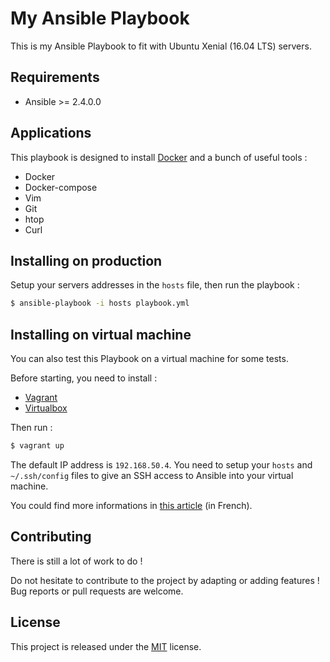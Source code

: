 # My Ansible Playbook

This is my Ansible Playbook to fit with Ubuntu Xenial (16.04 LTS) servers.

## Requirements

+ Ansible >= 2.4.0.0

## Applications

This playbook is designed to install [Docker](https://www.docker.com) and a bunch of useful tools :

+ Docker
+ Docker-compose
+ Vim
+ Git
+ htop
+ Curl

## Installing on production

Setup your servers addresses in the ```hosts``` file, then run the playbook :

```bash
$ ansible-playbook -i hosts playbook.yml
```

## Installing on virtual machine

You can also test this Playbook on a virtual machine for some tests.

Before starting, you need to install :

+ [Vagrant](https://www.vagrantup.com)
+ [Virtualbox](https://www.virtualbox.org)

Then run :

```bash
$ vagrant up
```

The default IP address is ```192.168.50.4```. You need to setup your ```hosts``` and ```~/.ssh/config``` files to give an SSH access to Ansible into your virtual machine.

You could find more informations in [this article](https://guillaumebriday.fr/utiliser-la-commande-ssh-pour-entrer-dans-une-machine-vagrant) (in French).

## Contributing

There is still a lot of work to do !

Do not hesitate to contribute to the project by adapting or adding features ! Bug reports or pull requests are welcome.

## License

This project is released under the [MIT](http://opensource.org/licenses/MIT) license.
